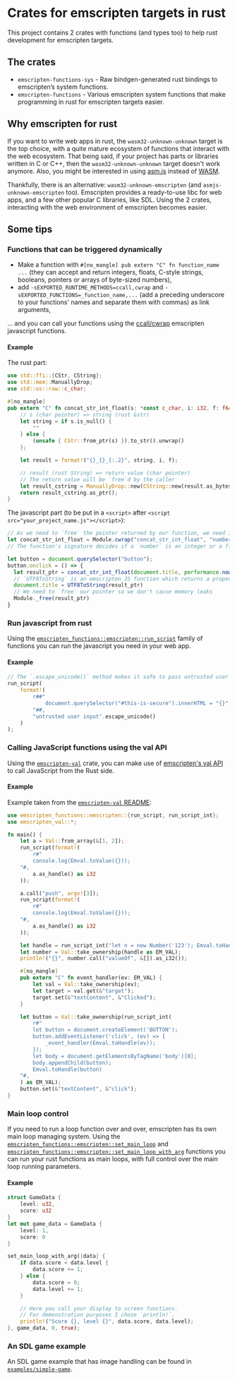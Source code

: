 # Crates for emscripten targets in rust

This project contains 2 crates with functions (and types too) to help rust development for emscripten targets.

## The crates

- `emscripten-functions-sys` - Raw bindgen-generated rust bindings to emscripten’s system functions.
- `emscripten-functions` - Various emscripten system functions that make programming in rust for emscripten targets easier.

## Why emscripten for rust

If you want to write web apps in rust, the `wasm32-unknown-unknown` target is the top choice, with a quite mature ecosystem of functions that interact with the web ecosystem.
That being said, if your project has parts or libraries written in C or C++, then the `wasm32-unknown-unknown` target doesn't work anymore.
Also, you might be interested in using [asm.js](https://en.wikipedia.org/wiki/Asm.js) instead of [WASM](https://en.wikipedia.org/wiki/WebAssembly).

Thankfully, there is an alternative: `wasm32-unknown-emscripten` (and `asmjs-unknown-emscripten` too).
Emscripten provides a ready-to-use libc for web apps, and a few other popular C libraries, like SDL.
Using the 2 crates, interacting with the web environment of emscripten becomes easier.

## Some tips

### Functions that can be triggered dynamically
- Make a function with `#[no_mangle] pub extern "C" fn function_name ...` (they can accept and return integers, floats,  C-style strings, booleans, pointers or arrays of byte-sized numbers),
- add `-sEXPORTED_RUNTIME_METHODS=ccall,cwrap` and `-sEXPORTED_FUNCTIONS=_function_name,...` (add a preceding underscore to your functions' names and separate them with commas) as link arguments,

... and you can call your functions using the [ccall/cwrap](https://emscripten.org/docs/porting/connecting_cpp_and_javascript/Interacting-with-code.html#interacting-with-code-ccall-cwrap) emscripten javascript functions.

#### Example

The rust part:
```rust
use std::ffi::{CStr, CString};
use std::mem::ManuallyDrop;
use std::os::raw::c_char;

#[no_mangle]
pub extern "C" fn concat_str_int_float(s: *const c_char, i: i32, f: f64) -> *const c_char {
    // s (char pointer) => string (rust &str)
    let string = if s.is_null() {
        ""
    } else {
        (unsafe { CStr::from_ptr(s) }).to_str().unwrap()
    };

    let result = format!("{}_{}_{:.2}", string, i, f);

    // result (rust String) => return value (char pointer)
    // The return value will be `free`d by the caller
    let result_cstring = ManuallyDrop::new(CString::new(result.as_bytes()).unwrap());
    return result_cstring.as_ptr();
}
```

The javascript part (to be put in a `<script>` after `<script src="your_project_name.js"></script>`):
```js
// As we need to `free` the pointer returned by our function, we need its raw address, so we'll consider the return type to be `number`.
let concat_str_int_float = Module.cwrap("concat_str_int_float", "number", ["string", "number", "number"])
// The function's signature decides if a `number` is an integer or a float.

let button = document.querySelector("button");
button.onclick = () => {
  let result_ptr = concat_str_int_float(document.title, performance.now(), performance.now())
  // `UTF8ToString` is an emscripten JS function which returns a proper JS garbage collected string.
  document.title = UTF8ToString(result_ptr)
  // We need to `free` our pointer so we don't cause memory leaks
  Module._free(result_ptr)
}
```

### Run javascript from rust

Using the [`emscripten_functions::emscripten::run_script`](emscripten-functions/src/emscripten.rs) family of functions you can run the javascript you need in your web app.

#### Example
```rust
// The `.escape_unicode()` method makes it safe to pass untrusted user input.
run_script(
    format!(
        r##"
            document.querySelector("#this-is-secure").innerHTML = "{}"
        "##,
        "untrusted user input".escape_unicode()
    )
);
```

### Calling JavaScript functions using the val API

Using the [`emscripten-val`](https://github.com/MoAlyousef/emscripten-val) crate, you can make use of [emscripten's val API](https://emscripten.org/docs/api_reference/val.h.html) to call JavaScript from the Rust side.

#### Example
Example taken from the [`emscripten-val` README](https://github.com/MoAlyousef/emscripten-val/blob/main/README.md):
```rust
use emscripten_functions::emscripten::{run_script, run_script_int};
use emscripten_val::*;

fn main() {
    let a = Val::from_array(&[1, 2]);
    run_script(format!(
        r#"
        console.log(Emval.toValue({}));
    "#,
        a.as_handle() as i32
    ));

    a.call("push", argv![3]);
    run_script(format!(
        r#"
        console.log(Emval.toValue({}));
    "#,
        a.as_handle() as i32
    ));

    let handle = run_script_int("let n = new Number('123'); Emval.toHandle(n)");
    let number = Val::take_ownership(handle as EM_VAL);
    println!("{}", number.call("valueOf", &[]).as_i32());

    #[no_mangle]
    pub extern "C" fn event_handler(ev: EM_VAL) {
        let val = Val::take_ownership(ev);
        let target = val.get(&"target");
        target.set(&"textContent", &"Clicked");
    }

    let button = Val::take_ownership(run_script_int(
        r#"
        let button = document.createElement('BUTTON');
        button.addEventListener('click', (ev) => {
            _event_handler(Emval.toHandle(ev));
        });
        let body = document.getElementsByTagName('body')[0];
        body.appendChild(button);
        Emval.toHandle(button)
    "#,
    ) as EM_VAL);
    button.set(&"textContent", &"click");
}
```

### Main loop control

If you need to run a loop function over and over, emscripten has its own main loop managing system.
Using the [`emscripten_functions::emscripten::set_main_loop`](emscripten-functions/src/emscripten.rs) and [`emscripten_functions::emscripten::set_main_loop_with_arg`](emscripten-functions/src/emscripten.rs) functions you can run your rust functions as main loops, with full control over the main loop running parameters.

#### Example
```rust
struct GameData {
    level: u32,
    score: u32
}
let mut game_data = GameData {
    level: 1,
    score: 0
}

set_main_loop_with_arg(|data| {
    if data.score < data.level {
        data.score += 1;
    } else {
        data.score = 0;
        data.level += 1;
    }

    // Here you call your display to screen functions.
    // For demonstration purposes I chose `println!`.
    println!("Score {}, level {}", data.score, data.level);
}, game_data, 0, true);
```

### An SDL game example

An SDL game example that has image handling can be found in [`examples/simple-game`](examples/simple-game).

